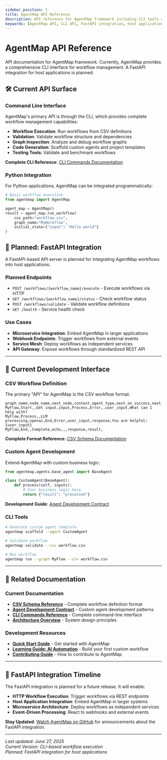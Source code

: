 ```yaml
---
sidebar_position: 1
title: AgentMap API Reference
description: API reference for AgentMap framework including CLI tools and planned FastAPI integration for host applications.
keywords: [AgentMap API, CLI API, FastAPI integration, host application integration, AgentMap documentation]
---
```


# AgentMap API Reference

API documentation for AgentMap framework. Currently, AgentMap provides a comprehensive CLI interface for workflow management. A FastAPI integration for host applications is planned.

## 🛠️ Current API Surface

### Command Line Interface
AgentMap's primary API is through the CLI, which provides complete workflow management capabilities:

- **Workflow Execution**: Run workflows from CSV definitions
- **Validation**: Validate workflow structure and dependencies  
- **Graph Inspection**: Analyze and debug workflow graphs
- **Code Generation**: Scaffold custom agents and project templates
- **Testing Tools**: Validate and benchmark workflows

**Complete CLI Reference**: [CLI Commands Documentation](/docs/deployment/cli-commands)

### Python Integration
For Python applications, AgentMap can be integrated programmatically:

```python
# Basic workflow execution
from agentmap import AgentMap

agent_map = AgentMap()
result = agent_map.run_workflow(
    csv_path="workflow.csv",
    graph_name="MyWorkflow",
    initial_state={"input": "Hello world"}
)
```

## 🚧 Planned: FastAPI Integration

A FastAPI-based API server is planned for integrating AgentMap workflows into host applications:

### Planned Endpoints
- `POST /workflows/{workflow_name}/execute` - Execute workflows via HTTP
- `GET /workflows/{workflow_name}/status` - Check workflow status
- `POST /workflows/validate` - Validate workflow definitions
- `GET /health` - Service health check

### Use Cases
- **Microservice Integration**: Embed AgentMap in larger applications
- **Webhook Endpoints**: Trigger workflows from external events
- **Service Mesh**: Deploy workflows as independent services
- **API Gateway**: Expose workflows through standardized REST API

---

## 🔧 Current Development Interface

### CSV Workflow Definition
The primary "API" for AgentMap is the CSV workflow format:

```csv
graph_name,node_name,next_node,context,agent_type,next_on_success,next_on_failure,input_fields,output_field,prompt
MyFlow,Start,,Get input,input,Process,Error,,user_input,What can I help with?
MyFlow,Process,,LLM processing,openai,End,Error,user_input,response,You are helpful: {user_input}
MyFlow,End,,Complete,echo,,,response,result,
```

**Complete Format Reference**: [CSV Schema Documentation](/docs/reference/csv-schema)

### Custom Agent Development
Extend AgentMap with custom business logic:

```python
from agentmap.agents.base_agent import BaseAgent

class CustomAgent(BaseAgent):
    def process(self, inputs):
        # Your business logic here
        return {"result": "processed"}
```

**Development Guide**: [Agent Development Contract](/docs/guides/development/agents/agent-development)

### CLI Tools
```bash
# Generate custom agent template
agentmap scaffold --agent CustomAgent

# Validate workflow
agentmap validate --csv workflow.csv

# Run workflow
agentmap run --graph MyFlow --csv workflow.csv
```

---

## 📖 Related Documentation

### Current Documentation
- **[CSV Schema Reference](/docs/reference/csv-schema)** - Complete workflow definition format
- **[Agent Development Contract](/docs/guides/development/agents/agent-development)** - Custom agent development patterns
- **[CLI Commands Reference](/docs/deployment/cli-commands)** - Complete command-line interface
- **[Architecture Overview](/docs/contributing/clean-architecture-overview)** - System design principles

### Development Resources
- **[Quick Start Guide](/docs/getting-started)** - Get started with AgentMap
- **[Learning Guide: AI Automation](/docs/guides/learning/01-basic-agents)** - Build your first custom workflow
- **[Contributing Guide](/docs/contributing)** - How to contribute to AgentMap

---

## 🚀 FastAPI Integration Timeline

The FastAPI integration is planned for a future release. It will enable:

- **HTTP Workflow Execution**: Trigger workflows via REST endpoints
- **Host Application Integration**: Embed AgentMap in larger systems
- **Microservice Architecture**: Deploy workflows as independent services
- **Event-Driven Processing**: React to webhooks and external events

**Stay Updated**: [Watch AgentMap on GitHub](https://github.com/jwwelbor/AgentMap) for announcements about the FastAPI integration.

---

*Last updated: June 27, 2025*  
*Current Version: CLI-based workflow execution*  
*Planned: FastAPI integration for host applications*
